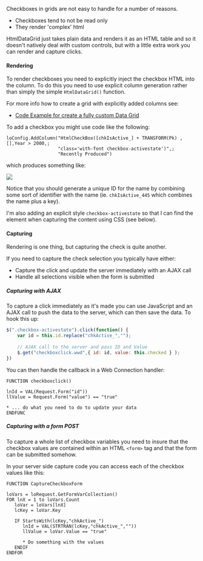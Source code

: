 ﻿Checkboxes in grids are not easy to handle for a number of reasons.

* Checkboxes tend to not be read only
* They render 'complex' html

HtmlDataGrid just takes plain data and renders it as an HTML table and so it doesn't natively deal with custom controls, but with a little extra work you can render and capture clicks.

#### Rendering
To render checkboxes you need to explicitly inject the checkbox HTML into the column. To do this you need to use explicit column generation rather than simply the simple `HtmlDataGrid()` function. 

For more info how to create a grid with explicitly added columns see:
* [Code Example for create a fully custom Data Grid](http://west-wind.com/webconnection/docs/_37x04bemx.htm)

To add a checkbox you might use code like the following:

```foxpro
loConfig.AddColumn("HtmlCheckBox([chkIsActive_] + TRANSFORM(Pk) ,[],Year > 2000,;
                   "class='with-font checkbox-activestate')",;
                   "Recently Produced")
```
which produces something like:

![](http://support.west-wind.com/PostImages/2016/_4N50O1E7F.png)


Notice that you should generate a unique ID for the name by combining some sort of identifier with the name (ie. `chkIsActive_445` which combines the name plus a key).

I'm also adding an explicit style `checkbox-activestate` so that I can find the element when capturing the content using CSS (see below).

#### Capturing
Rendering is one thing, but capturing the check is quite another. 

If you need to capture the check selection you typically have either:

* Capture the click and update the server immediately with an AJAX call
* Handle all selections visible when the form is submitted


##### Capturing with AJAX
To capture a click immediately as it's made you can use JavaScript and an AJAX call to push the data to the server, which can then save the data. To hook this up:

```javascript
$(".checkbox-activestate").click(function() {
    var id = this.id.replace("chkActive_","");
    
    // AJAX call to the server and pass ID and Value
    $.get("checkboxclick.wwd",{ id: id, value: this.checked } );
})
```

You can then handle the callback in a Web Connection handler:

```foxpro
FUNCTION checkboxclick()

lnId = VAL(Request.Form("id"))
llValue = Request.Form("value") == "true"

* ... do what you need to do to update your data
ENDFUNC
```

##### Capturing with a form POST
To capture a whole list of checkbox variables you need to insure that the checkbox values are contained within an HTML `<form>` tag and that the form can be submitted somehow.

In your server side capture code you can access each of the checkbox values like this:

```foxpro
FUNCTION CaptureCheckboxForm

loVars = loRequest.GetFormVarCollection()
FOR lnX = 1 to loVars.Count
   loVar = loVars[lnX]
   lcKey = loVar.Key
   
   IF StartsWith(lcKey,"chkActive_")
      lnId = VAL(STRTRAN(lcKey,"chkActive_",""))
      llValue = loVar.Value == "true"
      
      * Do something with the values
   ENDIF      
ENDFOR
```